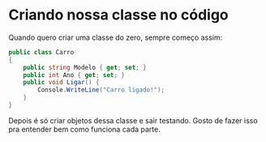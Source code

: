 # Criando nossa classe no código

Quando quero criar uma classe do zero, sempre começo assim:

```csharp
public class Carro
{
    public string Modelo { get; set; }
    public int Ano { get; set; }
    public void Ligar() {
        Console.WriteLine("Carro ligado!");
    }
}
```

Depois é só criar objetos dessa classe e sair testando. Gosto de fazer isso pra entender bem como funciona cada parte.
